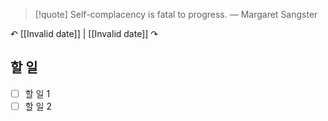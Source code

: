 > [!quote] Self-complacency is fatal to progress.
> — Margaret Sangster

↶ [[Invalid date]] | [[Invalid date]] ↷

## 할 일

- [ ] 할 일 1
- [ ] 할 일 2
